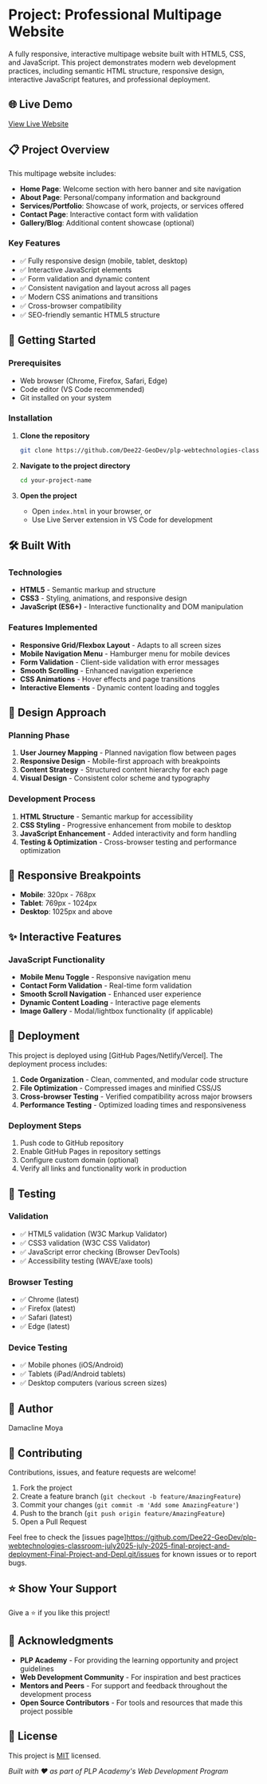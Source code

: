 # Project: Professional Multipage Website

A fully responsive, interactive multipage website built with HTML5, CSS, and JavaScript. This project demonstrates modern web development practices, including semantic HTML structure, responsive design, interactive JavaScript features, and professional deployment.

## 🌐 Live Demo
[View Live Website](https://profound-kheer-835e54.netlify.app)

## 📋 Project Overview

This multipage website includes:
- **Home Page**: Welcome section with hero banner and site navigation
- **About Page**: Personal/company information and background
- **Services/Portfolio**: Showcase of work, projects, or services offered
- **Contact Page**: Interactive contact form with validation
- **Gallery/Blog**: Additional content showcase (optional)

### Key Features
- ✅ Fully responsive design (mobile, tablet, desktop)
- ✅ Interactive JavaScript elements
- ✅ Form validation and dynamic content
- ✅ Consistent navigation and layout across all pages
- ✅ Modern CSS animations and transitions
- ✅ Cross-browser compatibility
- ✅ SEO-friendly semantic HTML5 structure

## 🚀 Getting Started

### Prerequisites
- Web browser (Chrome, Firefox, Safari, Edge)
- Code editor (VS Code recommended)
- Git installed on your system

### Installation

1. **Clone the repository**
   ```bash
   git clone https://github.com/Dee22-GeoDev/plp-webtechnologies-classroom-july2025-july-2025-final-project-and-deployment-Final-Project-and-Depl.git
   ```

2. **Navigate to the project directory**
   ```bash
   cd your-project-name
   ```

3. **Open the project**
   - Open `index.html` in your browser, or
   - Use Live Server extension in VS Code for development

## 🛠️ Built With

### Technologies
- **HTML5** - Semantic markup and structure
- **CSS3** - Styling, animations, and responsive design
- **JavaScript (ES6+)** - Interactive functionality and DOM manipulation

### Features Implemented
- **Responsive Grid/Flexbox Layout** - Adapts to all screen sizes
- **Mobile Navigation Menu** - Hamburger menu for mobile devices
- **Form Validation** - Client-side validation with error messages
- **Smooth Scrolling** - Enhanced navigation experience
- **CSS Animations** - Hover effects and page transitions
- **Interactive Elements** - Dynamic content loading and toggles

## 🎨 Design Approach

### Planning Phase
1. **User Journey Mapping** - Planned navigation flow between pages
2. **Responsive Design** - Mobile-first approach with breakpoints
3. **Content Strategy** - Structured content hierarchy for each page
4. **Visual Design** - Consistent color scheme and typography

### Development Process
1. **HTML Structure** - Semantic markup for accessibility
2. **CSS Styling** - Progressive enhancement from mobile to desktop
3. **JavaScript Enhancement** - Added interactivity and form handling
4. **Testing & Optimization** - Cross-browser testing and performance optimization

## 📱 Responsive Breakpoints
- **Mobile**: 320px - 768px
- **Tablet**: 769px - 1024px
- **Desktop**: 1025px and above

## ✨ Interactive Features

### JavaScript Functionality
- **Mobile Menu Toggle** - Responsive navigation menu
- **Contact Form Validation** - Real-time form validation
- **Smooth Scroll Navigation** - Enhanced user experience
- **Dynamic Content Loading** - Interactive page elements
- **Image Gallery** - Modal/lightbox functionality (if applicable)

## 🚀 Deployment

This project is deployed using [GitHub Pages/Netlify/Vercel]. The deployment process includes:

1. **Code Organization** - Clean, commented, and modular code structure
2. **File Optimization** - Compressed images and minified CSS/JS
3. **Cross-browser Testing** - Verified compatibility across major browsers
4. **Performance Testing** - Optimized loading times and responsiveness

### Deployment Steps
1. Push code to GitHub repository
2. Enable GitHub Pages in repository settings
3. Configure custom domain (optional)
4. Verify all links and functionality work in production

## 🧪 Testing

### Validation
- ✅ HTML5 validation (W3C Markup Validator)
- ✅ CSS3 validation (W3C CSS Validator)
- ✅ JavaScript error checking (Browser DevTools)
- ✅ Accessibility testing (WAVE/axe tools)

### Browser Testing
- ✅ Chrome (latest)
- ✅ Firefox (latest)
- ✅ Safari (latest)
- ✅ Edge (latest)

### Device Testing
- ✅ Mobile phones (iOS/Android)
- ✅ Tablets (iPad/Android tablets)
- ✅ Desktop computers (various screen sizes)

## 👤 Author

Damacline Moya

## 🤝 Contributing

Contributions, issues, and feature requests are welcome!

1. Fork the project
2. Create a feature branch (`git checkout -b feature/AmazingFeature`)
3. Commit your changes (`git commit -m 'Add some AmazingFeature'`)
4. Push to the branch (`git push origin feature/AmazingFeature`)
5. Open a Pull Request

Feel free to check the [issues page]https://github.com/Dee22-GeoDev/plp-webtechnologies-classroom-july2025-july-2025-final-project-and-deployment-Final-Project-and-Depl.git/issues for known issues or to report bugs.

## ⭐ Show Your Support

Give a ⭐️ if you like this project!

## 🙏 Acknowledgments

- **PLP Academy** - For providing the learning opportunity and project guidelines
- **Web Development Community** - For inspiration and best practices
- **Mentors and Peers** - For support and feedback throughout the development process
- **Open Source Contributors** - For tools and resources that made this project possible

## 📝 License

This project is [MIT](./LICENSE) licensed.

*Built with ❤️ as part of PLP Academy's Web Development Program*